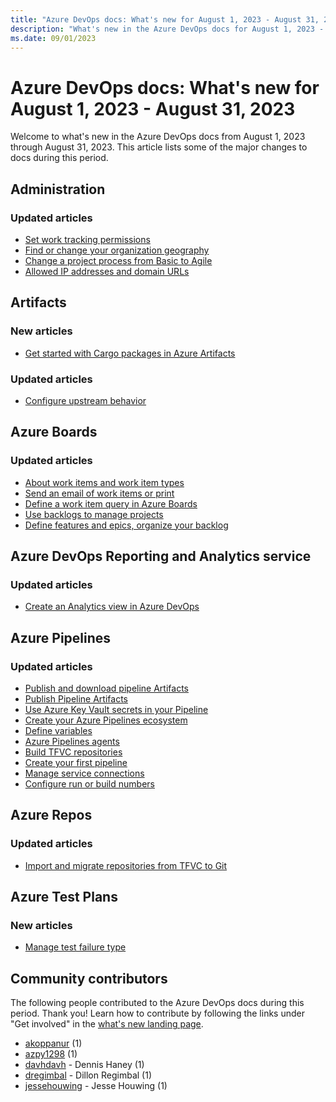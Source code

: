 ```yaml
---
title: "Azure DevOps docs: What's new for August 1, 2023 - August 31, 2023"
description: "What's new in the Azure DevOps docs for August 1, 2023 - August 31, 2023."
ms.date: 09/01/2023
---
```


# Azure DevOps docs: What's new for August 1, 2023 - August 31, 2023

Welcome to what's new in the Azure DevOps docs from August 1, 2023 through August 31, 2023. This article lists some of the major changes to docs during this period.

## Administration

### Updated articles

- [Set work tracking permissions](/azure/devops/organizations/security/set-permissions-access-work-tracking)
- [Find or change your organization geography](/azure/devops/organizations/accounts/change-organization-location)
- [Change a project process from Basic to Agile](/azure/devops/organizations/settings/work/change-process-basic-to-agile)
- [Allowed IP addresses and domain URLs](/azure/devops/organizations/security/allow-list-ip-url)

## Artifacts

### New articles

- [Get started with Cargo packages in Azure Artifacts](/azure/devops/artifacts/get-started-cargo)

### Updated articles

- [Configure upstream behavior](/azure/devops/artifacts/concepts/upstream-behavior)

## Azure Boards

### Updated articles

- [About work items and work item types](/azure/devops/boards/work-items/about-work-items)
- [Send an email of work items or print](/azure/devops/boards/work-items/email-work-items)
- [Define a work item query in Azure Boards](/azure/devops/boards/queries/using-queries)
- [Use backlogs to manage projects](/azure/devops/boards/backlogs/backlogs-overview)
- [Define features and epics, organize your backlog](/azure/devops/boards/backlogs/define-features-epics)

## Azure DevOps Reporting and Analytics service

### Updated articles

- [Create an Analytics view in Azure DevOps](/azure/devops/report/powerbi/analytics-views-create)

## Azure Pipelines

### Updated articles

- [Publish and download pipeline Artifacts](/azure/devops/pipelines/artifacts/pipeline-artifacts)
- [Publish Pipeline Artifacts](/azure/devops/pipelines/publish-pipeline-artifact)
- [Use Azure Key Vault secrets in your Pipeline](/azure/devops/pipelines/release/key-vault-in-own-project)
- [Create your Azure Pipelines ecosystem](/azure/devops/pipelines/ecosystems/ecosystems)
- [Define variables](/azure/devops/pipelines/process/variables)
- [Azure Pipelines agents](/azure/devops/pipelines/agents/agents)
- [Build TFVC repositories](/azure/devops/pipelines/repos/tfvc)
- [Create your first pipeline](/azure/devops/pipelines/create-first-pipeline)
- [Manage service connections](/azure/devops/pipelines/library/service-endpoints)
- [Configure run or build numbers](/azure/devops/pipelines/process/run-number)

## Azure Repos

### Updated articles

- [Import and migrate repositories from TFVC to Git](/azure/devops/repos/git/import-from-tfvc)

## Azure Test Plans

### New articles

- [Manage test failure type](/azure/devops/test/manage-test-failure-type)

## Community contributors

The following people contributed to the Azure DevOps docs during this period. Thank you! Learn how to contribute by following the links under "Get involved" in the [what's new landing page](index.yml).

- [akoppanur](https://github.com/akoppanur) (1)
- [azpy1298](https://github.com/azpy1298) (1)
- [davhdavh](https://github.com/davhdavh) - Dennis Haney (1)
- [dregimbal](https://github.com/dregimbal) - Dillon Regimbal (1)
- [jessehouwing](https://github.com/jessehouwing) - Jesse Houwing (1)
